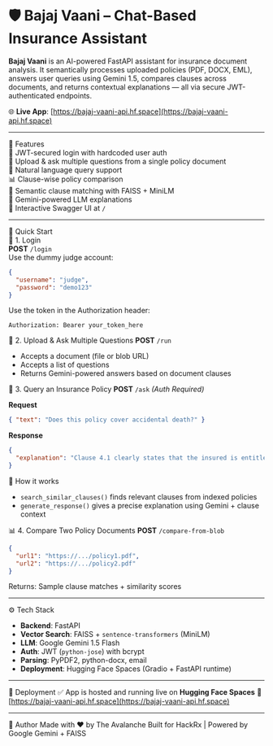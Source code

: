 
# 🛡️ Bajaj Vaani – Chat-Based Insurance Assistant

**Bajaj Vaani** is an AI-powered FastAPI assistant for insurance document analysis. It semantically processes uploaded policies (PDF, DOCX, EML), answers user queries using Gemini 1.5, compares clauses across documents, and returns contextual explanations — all via secure JWT-authenticated endpoints.

🌐 **Live App**: [https://bajaj-vaani-api.hf.space](https://bajaj-vaani-api.hf.space)

---

🚀 Features  
🔐 JWT-secured login with hardcoded user auth  
📄 Upload & ask multiple questions from a single policy document  
💬 Natural language query support  
📊 Clause-wise policy comparison  
🧠 Semantic clause matching with FAISS + MiniLM  
🤖 Gemini-powered LLM explanations  
🧪 Interactive Swagger UI at `/`

---

🧪 Quick Start  
🔐 1. Login  
**POST** `/login`  
Use the dummy judge account:

```json
{
  "username": "judge",
  "password": "demo123"
}
````

Use the token in the Authorization header:

```
Authorization: Bearer your_token_here
```

📄 2. Upload & Ask Multiple Questions
**POST** `/run`

* Accepts a document (file or blob URL)
* Accepts a list of questions
* Returns Gemini-powered answers based on document clauses

💬 3. Query an Insurance Policy
**POST** `/ask` *(Auth Required)*

**Request**

```json
{ "text": "Does this policy cover accidental death?" }
```

**Response**

```json
{
  "explanation": "Clause 4.1 clearly states that the insured is entitled to compensation in case of accidental death. This satisfies your query."
}
```

🧠 How it works

* `search_similar_clauses()` finds relevant clauses from indexed policies
* `generate_response()` gives a precise explanation using Gemini + clause context

📊 4. Compare Two Policy Documents
**POST** `/compare-from-blob`

```json
{
  "url1": "https://.../policy1.pdf",
  "url2": "https://.../policy2.pdf"
}
```

Returns: Sample clause matches + similarity scores

---

⚙️ Tech Stack

* **Backend**: FastAPI
* **Vector Search**: FAISS + `sentence-transformers` (MiniLM)
* **LLM**: Google Gemini 1.5 Flash
* **Auth**: JWT (`python-jose`) with bcrypt
* **Parsing**: PyPDF2, python-docx, email
* **Deployment**: Hugging Face Spaces (Gradio + FastAPI runtime)

---

🐳 Deployment
✅ App is hosted and running live on **Hugging Face Spaces**
🔗 [https://bajaj-vaani-api.hf.space](https://bajaj-vaani-api.hf.space)

---

👤 Author
Made with ❤️ by The Avalanche
Built for HackRx | Powered by Google Gemini + FAISS


